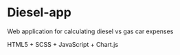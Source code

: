 # Diesel-app

Web application for calculating diesel vs gas car expenses

HTML5 + SCSS + JavaScript + Chart.js
